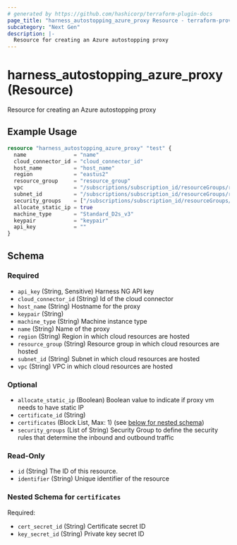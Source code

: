 ```yaml
---
# generated by https://github.com/hashicorp/terraform-plugin-docs
page_title: "harness_autostopping_azure_proxy Resource - terraform-provider-harness"
subcategory: "Next Gen"
description: |-
  Resource for creating an Azure autostopping proxy
---
```


# harness_autostopping_azure_proxy (Resource)

Resource for creating an Azure autostopping proxy

## Example Usage

```terraform
resource "harness_autostopping_azure_proxy" "test" {
  name               = "name"
  cloud_connector_id = "cloud_connector_id"
  host_name          = "host_name"
  region             = "eastus2"
  resource_group     = "resource_group"
  vpc                = "/subscriptions/subscription_id/resourceGroups/resource_group/providers/Microsoft.Network/virtualNetworks/virtual_network"
  subnet_id          = "/subscriptions/subscription_id/resourceGroups/resource_group/providers/Microsoft.Network/virtualNetworks/virtual_network/subnets/subnet_id"
  security_groups    = ["/subscriptions/subscription_id/resourceGroups/resource_group/providers/Microsoft.Network/networkSecurityGroups/network_security_group"]
  allocate_static_ip = true
  machine_type       = "Standard_D2s_v3"
  keypair            = "keypair"
  api_key            = ""
}
```

<!-- schema generated by tfplugindocs -->
## Schema

### Required

- `api_key` (String, Sensitive) Harness NG API key
- `cloud_connector_id` (String) Id of the cloud connector
- `host_name` (String) Hostname for the proxy
- `keypair` (String)
- `machine_type` (String) Machine instance type
- `name` (String) Name of the proxy
- `region` (String) Region in which cloud resources are hosted
- `resource_group` (String) Resource group in which cloud resources are hosted
- `subnet_id` (String) Subnet in which cloud resources are hosted
- `vpc` (String) VPC in which cloud resources are hosted

### Optional

- `allocate_static_ip` (Boolean) Boolean value to indicate if proxy vm needs to have static IP
- `certificate_id` (String)
- `certificates` (Block List, Max: 1) (see [below for nested schema](#nestedblock--certificates))
- `security_groups` (List of String) Security Group to define the security rules that determine the inbound and outbound traffic

### Read-Only

- `id` (String) The ID of this resource.
- `identifier` (String) Unique identifier of the resource

<a id="nestedblock--certificates"></a>
### Nested Schema for `certificates`

Required:

- `cert_secret_id` (String) Certificate secret ID
- `key_secret_id` (String) Private key secret ID
